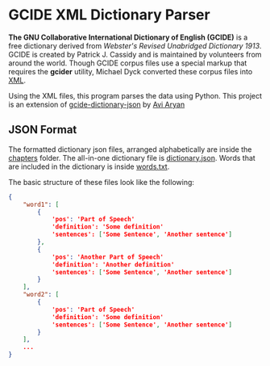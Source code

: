 # GCIDE XML Dictionary Parser

**The GNU Collaborative International Dictionary of English (GCIDE)** is a free dictionary derived from _Webster's Revised Unabridged Dictionary 1913_. GCIDE is created by Patrick J. Cassidy and is maintained by volunteers from around the world. Though GCIDE corpus files use a special markup that requires the **gcider** utility, Michael Dyck converted these corpus files into [XML](https://www.ibiblio.org/webster/).

Using the XML files, this program parses the data using Python. This project is an extension of [gcide-dictionary-json](https://github.com/aviaryan/gcide-dictionary-json) by [Avi Aryan](https://github.com/aviaryan)

## JSON Format

The formatted dictionary json files, arranged alphabetically are inside the [chapters](chapters/) folder. The all-in-one dictionary file is [dictionary.json](dictionary.json). Words that are included in the dictionary is inside [words.txt](words.txt).

The basic structure of these files look like the following:
```json
{
    "word1": [
        {
            'pos': 'Part of Speech'
            'definition': 'Some definition'
            'sentences': ['Some Sentence', 'Another sentence']
        },
        {
            'pos': 'Another Part of Speech'
            'definition': 'Another definition'
            'sentences': ['Some Sentence', 'Another sentence']
        }
    ],
    "word2": [
        {
            'pos': 'Part of Speech'
            'definition': 'Some definition'
            'sentences': ['Some Sentence', 'Another sentence']
        }
    ],
    ...
}
```